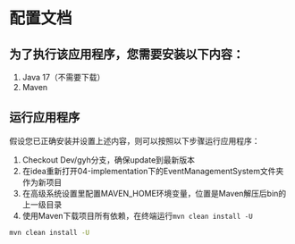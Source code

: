# 配置文档

## 为了执行该应用程序，您需要安装以下内容：
1. Java 17（不需要下载）
2. Maven

## 运行应用程序
假设您已正确安装并设置上述内容，则可以按照以下步骤运行应用程序：
1. Checkout Dev/gyh分支，确保update到最新版本
2. 在idea重新打开04-implementation下的EventManagementSystem文件夹作为新项目
3. 在高级系统设置里配置MAVEN_HOME环境变量，位置是Maven解压后bin的上一级目录
4. 使用Maven下载项目所有依赖，在终端运行`mvn clean install -U`
```bash
mvn clean install -U
```

